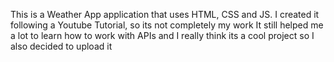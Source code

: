 This is a Weather App application that uses HTML, CSS and JS. I created it following a Youtube Tutorial, so its not completely my work
It still helped me a lot to learn how to work with APIs and I really think its a cool project so I also decided to upload it
